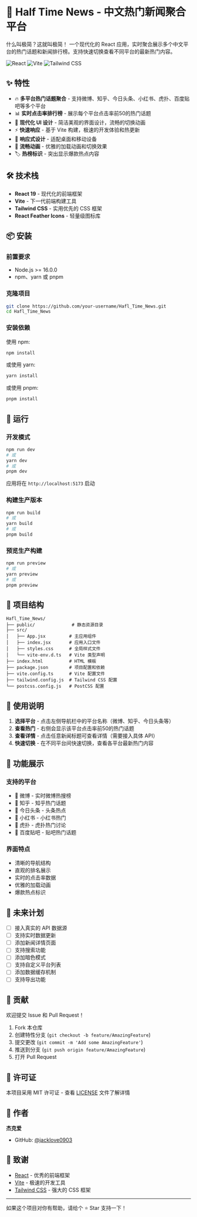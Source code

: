 # 📰 Half Time News - 中文热门新闻聚合平台

什么叫极简？这就叫极简！
一个现代化的 React 应用，实时聚合展示多个中文平台的热门话题和新闻排行榜。支持快速切换查看不同平台的最新热门内容。

![React](https://img.shields.io/badge/React-19.1.0-61DAFB?style=flat-square&logo=react)
![Vite](https://img.shields.io/badge/Vite-4.5.3-646CFF?style=flat-square&logo=vite)
![Tailwind CSS](https://img.shields.io/badge/Tailwind_CSS-4.1.13-38B2AC?style=flat-square&logo=tailwind-css)

## ✨ 特性

- 🔥 **多平台热门话题聚合** - 支持微博、知乎、今日头条、小红书、虎扑、百度贴吧等多个平台
- 📊 **实时点击率排行榜** - 展示每个平台点击率前50的热门话题
- 🎨 **现代化 UI 设计** - 简洁美观的界面设计，流畅的切换动画
- ⚡ **快速响应** - 基于 Vite 构建，极速的开发体验和热更新
- 📱 **响应式设计** - 适配桌面和移动设备
- 🔄 **流畅动画** - 优雅的加载动画和切换效果
- 🏷️ **热榜标识** - 突出显示爆款热点内容

## 🛠️ 技术栈

- **React 19** - 现代化的前端框架
- **Vite** - 下一代前端构建工具
- **Tailwind CSS** - 实用优先的 CSS 框架
- **React Feather Icons** - 轻量级图标库

## 📦 安装

### 前置要求

- Node.js >= 16.0.0
- npm、yarn 或 pnpm

### 克隆项目

```bash
git clone https://github.com/your-username/Hafl_Time_News.git
cd Hafl_Time_News
```

### 安装依赖

使用 npm:
```bash
npm install
```

或使用 yarn:
```bash
yarn install
```

或使用 pnpm:
```bash
pnpm install
```

## 🚀 运行

### 开发模式

```bash
npm run dev
# 或
yarn dev
# 或
pnpm dev
```

应用将在 `http://localhost:5173` 启动

### 构建生产版本

```bash
npm run build
# 或
yarn build
# 或
pnpm build
```

### 预览生产构建

```bash
npm run preview
# 或
yarn preview
# 或
pnpm preview
```

## 📁 项目结构

```
Hafl_Time_News/
├── public/              # 静态资源目录
├── src/
│   ├── App.jsx         # 主应用组件
│   ├── index.jsx       # 应用入口文件
│   ├── styles.css      # 全局样式文件
│   └── vite-env.d.ts   # Vite 类型声明
├── index.html          # HTML 模板
├── package.json        # 项目配置和依赖
├── vite.config.ts      # Vite 配置文件
├── tailwind.config.js  # Tailwind CSS 配置
└── postcss.config.js   # PostCSS 配置
```

## 🎯 使用说明

1. **选择平台** - 点击左侧导航栏中的平台名称（微博、知乎、今日头条等）
2. **查看热门** - 右侧会显示该平台点击率前50的热门话题
3. **查看详情** - 点击任意新闻标题可查看详情（需要接入具体 API）
4. **快速切换** - 在不同平台间快速切换，查看各平台最新热门内容

## 🎨 功能展示

### 支持的平台

- 🔵 微博 - 实时微博热搜榜
- 🔶 知乎 - 知乎热门话题
- 📰 今日头条 - 头条热点
- 📸 小红书 - 小红书热门
- 🏀 虎扑 - 虎扑热门讨论
- 💬 百度贴吧 - 贴吧热门话题

### 界面特点

- 清晰的导航结构
- 直观的排名展示
- 实时的点击率数据
- 优雅的加载动画
- 爆款热点标识

## 🔮 未来计划

- [ ] 接入真实的 API 数据源
- [ ] 支持实时数据更新
- [ ] 添加新闻详情页面
- [ ] 支持搜索功能
- [ ] 添加暗色模式
- [ ] 支持自定义平台列表
- [ ] 添加数据缓存机制
- [ ] 支持导出功能

## 🤝 贡献

欢迎提交 Issue 和 Pull Request！

1. Fork 本仓库
2. 创建特性分支 (`git checkout -b feature/AmazingFeature`)
3. 提交更改 (`git commit -m 'Add some AmazingFeature'`)
4. 推送到分支 (`git push origin feature/AmazingFeature`)
5. 打开 Pull Request

## 📄 许可证

本项目采用 MIT 许可证 - 查看 [LICENSE](LICENSE) 文件了解详情

## 👤 作者

**杰克爱**

- GitHub: [@jacklove0903](https://github.com/jacklove0903)

## 🙏 致谢

- [React](https://react.dev/) - 优秀的前端框架
- [Vite](https://vitejs.dev/) - 极速的开发工具
- [Tailwind CSS](https://tailwindcss.com/) - 强大的 CSS 框架

---

如果这个项目对你有帮助，请给个 ⭐ Star 支持一下！

